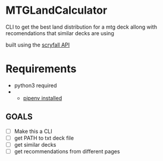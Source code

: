 # MTGLandCalculator
CLI to get the best land distribution for a mtg deck allong with recomendations that similar decks are using

built using the [scryfall API](https://scryfall.com/docs/api)

# Requirements
- python3 required
- - [pipenv installed](https://pypi.org/project/pipenv/)


## GOALS
- [ ] Make this a CLI
- [ ] get PATH to txt deck file
- [ ] get similar decks
- [ ] get recommendations from different pages

